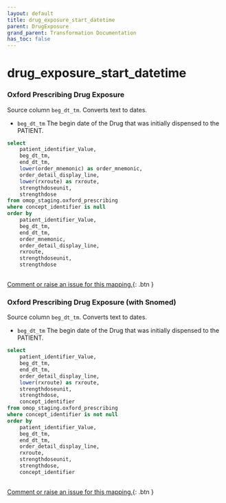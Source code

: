 ```yaml
---
layout: default
title: drug_exposure_start_datetime
parent: DrugExposure
grand_parent: Transformation Documentation
has_toc: false
---
```

# drug_exposure_start_datetime
### Oxford Prescribing Drug Exposure
Source column  `beg_dt_tm`.
Converts text to dates.

* `beg_dt_tm` The begin date of the Drug that was initially dispensed to the PATIENT. 

```sql
select
	patient_identifier_Value,
	beg_dt_tm,
	end_dt_tm,
	lower(order_mnemonic) as order_mnemonic,
	order_detail_display_line,
	lower(rxroute) as rxroute,
	strengthdoseunit,
	strengthdose
from omop_staging.oxford_prescribing
where concept_identifier is null
order by
	patient_identifier_Value,
	beg_dt_tm,
	end_dt_tm,
	order_mnemonic,
	order_detail_display_line,
	rxroute,
	strengthdoseunit,
	strengthdose
	
```


[Comment or raise an issue for this mapping.](https://github.com/answerdigital/oxford-omop-data-mapper/issues/new?title=OMOP%20DrugExposure%20table%20drug_exposure_start_datetime%20field%20Oxford%20Prescribing%20Drug%20Exposure%20mapping){: .btn }
### Oxford Prescribing Drug Exposure (with Snomed)
Source column  `beg_dt_tm`.
Converts text to dates.

* `beg_dt_tm` The begin date of the Drug that was initially dispensed to the PATIENT. 

```sql
select
	patient_identifier_Value,
	beg_dt_tm,
	end_dt_tm,
	order_detail_display_line,
	lower(rxroute) as rxroute,
	strengthdoseunit,
	strengthdose,
	concept_identifier
from omop_staging.oxford_prescribing
where concept_identifier is not null
order by
	patient_identifier_Value,
	beg_dt_tm,
	end_dt_tm,
	order_detail_display_line,
	rxroute,
	strengthdoseunit,
	strengthdose,
	concept_identifier
	
```


[Comment or raise an issue for this mapping.](https://github.com/answerdigital/oxford-omop-data-mapper/issues/new?title=OMOP%20DrugExposure%20table%20drug_exposure_start_datetime%20field%20Oxford%20Prescribing%20Drug%20Exposure%20(with%20Snomed)%20mapping){: .btn }
